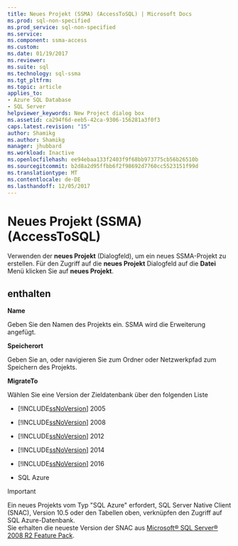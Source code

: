 ```yaml
---
title: Neues Projekt (SSMA) (AccessToSQL) | Microsoft Docs
ms.prod: sql-non-specified
ms.prod_service: sql-non-specified
ms.service: 
ms.component: ssma-access
ms.custom: 
ms.date: 01/19/2017
ms.reviewer: 
ms.suite: sql
ms.technology: sql-ssma
ms.tgt_pltfrm: 
ms.topic: article
applies_to:
- Azure SQL Database
- SQL Server
helpviewer_keywords: New Project dialog box
ms.assetid: ca294f6d-eeb5-42ca-9306-156281a3f0f3
caps.latest.revision: "15"
author: Shamikg
ms.author: Shamikg
manager: jhubbard
ms.workload: Inactive
ms.openlocfilehash: ee94ebaa133f2403f9f68bb973775cb56b26510b
ms.sourcegitcommit: b2d8a2d95ffbb6f2f98692d7760cc5523151f99d
ms.translationtype: MT
ms.contentlocale: de-DE
ms.lasthandoff: 12/05/2017
---
```

# <a name="new-project-ssma-accesstosql"></a>Neues Projekt (SSMA) (AccessToSQL)
Verwenden der **neues Projekt** (Dialogfeld), um ein neues SSMA-Projekt zu erstellen. Für den Zugriff auf die **neues Projekt** Dialogfeld auf die **Datei** Menü klicken Sie auf **neues Projekt**.  
  
## <a name="options"></a>enthalten  
**Name**  
  
Geben Sie den Namen des Projekts ein. SSMA wird die Erweiterung angefügt.  
  
**Speicherort**  
  
Geben Sie an, oder navigieren Sie zum Ordner oder Netzwerkpfad zum Speichern des Projekts.  
  
**MigrateTo**  
  
Wählen Sie eine Version der Zieldatenbank über den folgenden Liste  
  
-   [!INCLUDE[ssNoVersion](../../includes/ssnoversion_md.md)] 2005  
  
-   [!INCLUDE[ssNoVersion](../../includes/ssnoversion_md.md)] 2008  
  
-   [!INCLUDE[ssNoVersion](../../includes/ssnoversion_md.md)] 2012  
  
-   [!INCLUDE[ssNoVersion](../../includes/ssnoversion_md.md)] 2014  
  
-   [!INCLUDE[ssNoVersion](../../includes/ssnoversion_md.md)] 2016  
  
-   SQL Azure  
  
> [!IMPORTANT]  
> Ein neues Projekts vom Typ "SQL Azure" erfordert, SQL Server Native Client (SNAC), Version 10.5 oder den Tabellen oben, verknüpfen den Zugriff auf SQL Azure-Datenbank.   
> Sie erhalten die neueste Version der SNAC aus [Microsoft® SQL Server® 2008 R2 Feature Pack](http://go.microsoft.com/fwlink/?LinkId=196940).  
  

